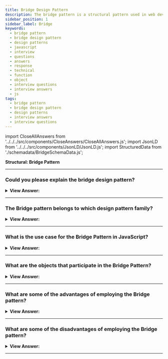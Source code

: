 ```yaml
---
title: Bridge Design Pattern
description: The bridge pattern is a structural pattern used in web development to decouple an abstraction from its implementation so that the two can vary independently.
sidebar_position: 1
sidebar_label: Bridge
keywords:
  - bridge pattern
  - bridge design pattern
  - design patterns
  - javascript
  - interview
  - questions
  - answers
  - response
  - technical
  - function
  - object
  - interview questions
  - interview answers
  - js
tags:
  - bridge pattern
  - bridge design pattern
  - design patterns
  - interview answers
  - interview questions
---
```


import CloseAllAnswers from '../../../src/components/CloseAnswers/CloseAllAnswers.js';
import JsonLD from '../../../src/components/JsonLD/JsonLD.js';
import StructuredData from './schemadata/BridgeSchemaData.js';

<JsonLD data={StructuredData} />

<head>
  <title>Bridge Pattern | JavaScript Interview Questions</title>
</head>

**Structural: Bridge Pattern**

<CloseAllAnswers />

---

### Could you please explain the bridge design pattern?

<details className='answer'>
  <summary>
    <strong>View Answer:</strong>
  </summary>
  <div>
    <div>
      <strong>Interview Response:</strong> The Bridge pattern allows two components, a client, and a service, to work together, with each element having its interface. The Bridge Pattern is a high-level architectural pattern, and its primary goal is to write better code through two levels of abstraction. It facilitates the very loose coupling of objects and sometimes referred to as a double Adapter pattern.<br/>
    </div><br />
  <div><strong className="codeExample">Diagram:</strong><br /><br />

  <div></div>

  <div><strong className="codeExample">Code Example #1:</strong><br /><br />

<img src="/img/bridge-pattern.png" /><br /><br />

</div><br />

  <div></div>

```js
'use strict';

class Abstraction {
  constructor() {}

  Operation() {
    this.imp.OperationImp();
  }
}

class RefinedAbstraction extends Abstraction {
  constructor() {
    super();
    console.log('RefinedAbstraction created');
  }

  setImp(imp) {
    this.imp = imp;
  }
}

class Implementor {
  constructor() {}

  OperationImp() {}
}

class ConcreteImplementorA extends Implementor {
  constructor() {
    super();
    console.log('ConcreteImplementorA created');
  }

  OperationImp() {
    console.log('ConcreteImplementorA OperationImp');
  }
}

class ConcreteImplementorB extends Implementor {
  constructor() {
    super();
    console.log('ConcreteImplementorB created');
  }

  OperationImp() {
    console.log('ConcreteImplementorB OperationImp');
  }
}

function run() {
  var abstraction = new RefinedAbstraction();
  var state = Math.floor(Math.random() * 2);
  if (state) abstraction.setImp(new ConcreteImplementorA());
  else abstraction.setImp(new ConcreteImplementorB());

  abstraction.Operation();
}

run();

/*

output:

RefinedAbstraction created
ConcreteImplementorB created
ConcreteImplementorB OperationImp

*/
```

  </div>

  <br />
  <div><strong className="codeExample">Code Example #2:</strong><br /><br />

<img src="/img/javascript-bridge-pattern.jpg" /><br /><br />

**This pattern's objects are as follows**

**Client** -- Example code: _the run() function_

- To request an operation, we make a call into abstraction.

**Abstraction** -- _not used in JavaScript_

- declares a first-level abstraction interface
- manages a reference/pointer to the Implementor

**RefinedAbstraction** -- Example code: _Gestures, Mouse_

- implements and expands on the abstraction-defined interface

**Implementor** -- _not used in JavaScript_

- declares an interface for second-level or implementor abstraction

**ConcreteImplementor** -- In example code: _Screen, Audio_

- implements the Implementor interface and defines its effects

  <div></div>

```js
// input devices
let Gestures = function (output) {
  this.output = output;

  this.tap = function () {
    this.output.click();
  };
  this.swipe = function () {
    this.output.move();
  };
  this.pan = function () {
    this.output.drag();
  };
  this.pinch = function () {
    this.output.zoom();
  };
};

let Mouse = function (output) {
  this.output = output;

  this.click = function () {
    this.output.click();
  };
  this.move = function () {
    this.output.move();
  };
  this.down = function () {
    this.output.drag();
  };
  this.wheel = function () {
    this.output.zoom();
  };
};

// output devices

let Screen = function () {
  this.click = function () {
    console.log('Screen select');
  };
  this.move = function () {
    console.log('Screen move');
  };
  this.drag = function () {
    console.log('Screen drag');
  };
  this.zoom = function () {
    console.log('Screen zoom in');
  };
};

let Audio = function () {
  this.click = function () {
    console.log('Sound oink');
  };
  this.move = function () {
    console.log('Sound waves');
  };
  this.drag = function () {
    console.log('Sound screetch');
  };
  this.zoom = function () {
    console.log('Sound volume up');
  };
};

function run() {
  let screen = new Screen();
  let audio = new Audio();

  let hand = new Gestures(screen);
  let mouse = new Mouse(audio);

  hand.tap();
  hand.swipe();
  hand.pinch();

  mouse.click();
  mouse.move();
  mouse.wheel();
}

run();

/*

OUTPUT:

Screen select
Screen move
Screen zoom in
Sound oink
Sound waves
Sound volume up

*/
```

  </div>

  </div>
</details>

---

### The Bridge pattern belongs to which design pattern family?

<details>
  <summary>
    <strong>View Answer:</strong>
  </summary>
  <div>
    <div>
      <strong>Interview Response:</strong> In software engineering, we define the bridge pattern as a structural design pattern.
    </div>
  </div>
</details>

---

### What is the use case for the Bridge Pattern in JavaScript?

<details>
  <summary>
    <strong>View Answer:</strong>
  </summary>
  <div>
    <div>
      <strong>Interview Response:</strong> The Bridge pattern is an excellent pattern for driver development but rarely seen in JavaScript.
    </div>

  </div>
</details>

---

### What are the objects that participate in the Bridge Pattern?

<details>
  <summary>
    <strong>View Answer:</strong>
  </summary>
  <div>
    <div>
      <strong>Interview Response:</strong> The objects that participate in the Bridge Pattern include the Client, Abstraction, Refined Abstraction, Implementor, and ConcreteImplementor.
    </div>
    <br />
    <div>
      <strong>Technical Response:</strong> The Bridge Pattern objects include the Client, Abstraction, Refined Abstraction, Implementor, and ConcreteImplementor.
    </div>
    <br />
    <div></div>

- **Client** – To request an operation, the Client makes a call to the abstraction.
- **Abstraction** – The Abstraction, which is uncommon in JavaScript, declares an interface for the first level of abstraction and keeps a reference to the Implementor.
- **RefinedAbstraction** – The RefinedAbstraction implements and extends the abstraction-defined interface.
- **Implementor** – The Implementor interface provides an interface for the second level of implementor abstraction.
- **ConcreteImplementor** – The ConcreteImplementor is responsible for implementing the Implementor interface and defining its effects.

:::note

JavaScript does not support abstract classes, and as a result, Abstraction and Implementor get excluded.

:::

<br />
  </div>
</details>

---

### What are some of the advantages of employing the Bridge pattern?

<details>
  <summary>
    <strong>View Answer:</strong>
  </summary>
  <div>
    <div>
      <strong>Interview Response:</strong> Benefits of the Bridge Pattern
    </div>
    <br />
    <div></div>

- Loosely coupled code - Because the bridge pattern decouples an abstraction from its implementation, changes to the implementation do not affect the client code. The client code does not need to be compiled when the implementation changes.
- Reduces code duplication while increasing code maintainability and reusability.
- Classes and applications that are platform agnostic can be created.
- Helps to promote the Open-Closed principle, new abstractions and implementations can be developed independently.
- Decoupling abstraction from implementation: bridge pattern can avoid the binding between abstraction and implementation and select the implementation at run time.
- Improved Extensibility – Abstraction and implementation can be extended independently.

<br />
  </div>
</details>

---

### What are some of the disadvantages of employing the Bridge pattern?

<details>
  <summary>
    <strong>View Answer:</strong>
  </summary>
  <div>
    <div>
      <strong>Interview Response:</strong> Drawbacks of the Bridge Pattern
    </div>
    <br />
    <div></div>

- Bridge pattern implementation increases code complexity.
- Interfaces with only a single implementation.
- Using the technique in a highly cohesive class may cause the code to become more complicated.

<br />
  </div>
</details>

---
